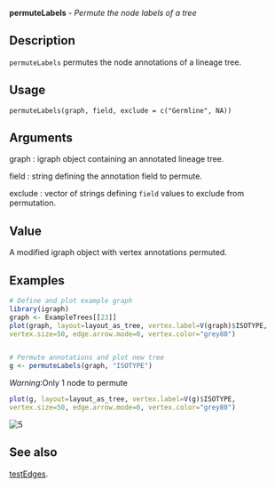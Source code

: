 **permuteLabels** - *Permute the node labels of a tree*

Description
--------------------

`permuteLabels` permutes the node annotations of a lineage tree.


Usage
--------------------
```
permuteLabels(graph, field, exclude = c("Germline", NA))
```

Arguments
-------------------

graph
:   igraph object containing an annotated lineage tree.

field
:   string defining the annotation field to permute.

exclude
:   vector of strings defining `field` values to exclude 
from permutation.




Value
-------------------

A modified igraph object with vertex annotations permuted.



Examples
-------------------

```R
# Define and plot example graph
library(igraph)
graph <- ExampleTrees[[23]]
plot(graph, layout=layout_as_tree, vertex.label=V(graph)$ISOTYPE, 
vertex.size=50, edge.arrow.mode=0, vertex.color="grey80")

```


```R

# Permute annotations and plot new tree
g <- permuteLabels(graph, "ISOTYPE")

```

*Warning*:Only 1 node to permute

```R
plot(g, layout=layout_as_tree, vertex.label=V(g)$ISOTYPE,
vertex.size=50, edge.arrow.mode=0, vertex.color="grey80")
```

![5](permuteLabels-5.png)


See also
-------------------

[testEdges](testEdges.md).






